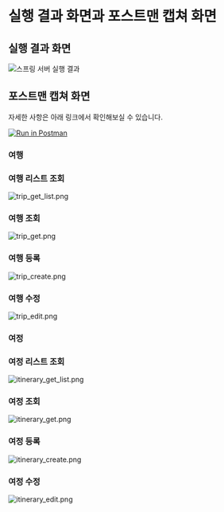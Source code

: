 # 실행 결과 화면과 포스트맨 캡쳐 화면

## 실행 결과 화면

![스프링 서버 실행 결과](./images/spring_server_running_screen.png)

## 포스트맨 캡쳐 화면

자세한 사항은 아래 링크에서 확인해보실 수 있습니다.

[![Run in Postman](https://run.pstmn.io/button.svg)](https://bold-satellite-6982.postman.co/collection/828796-21baed3c-6dbd-4771-828f-55587cab65e4?source=rip_markdown)

### 여행

### 여행 리스트 조회

![trip_get_list.png](./images/postman/trip_get_list.png)

### 여행 조회

![trip_get.png](./images/postman/trip_get.png)

### 여행 등록

![trip_create.png](./images/postman/trip_create.png)

### 여행 수정

![trip_edit.png](./images/postman/trip_edit.png)

### 여정

### 여정 리스트 조회

![itinerary_get_list.png](./images/postman/itinerary_get_list.png)

### 여정 조회

![itinerary_get.png](./images/postman/itinerary_get.png)

### 여정 등록

![itinerary_create.png](./images/postman/itinerary_create.png)

### 여정 수정

![itinerary_edit.png](./images/postman/itinerary_edit.png)
